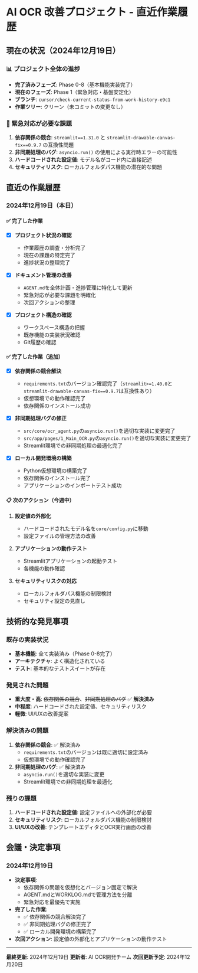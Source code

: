 # AI OCR 改善プロジェクト - 直近作業履歴

## 現在の状況（2024年12月19日）

### 📊 プロジェクト全体の進捗
- **完了済みフェーズ**: Phase 0-8（基本機能実装完了）
- **現在のフェーズ**: Phase 1（緊急対応・基盤安定化）
- **ブランチ**: `cursor/check-current-status-from-work-history-e9c1`
- **作業ツリー**: クリーン（未コミットの変更なし）

### 🚨 緊急対応が必要な課題
1. **依存関係の競合**: `streamlit==1.31.0` と `streamlit-drawable-canvas-fix==0.9.7` の互換性問題
2. **非同期処理のバグ**: `asyncio.run()` の使用による実行時エラーの可能性
3. **ハードコードされた設定値**: モデル名がコード内に直接記述
4. **セキュリティリスク**: ローカルフォルダパス機能の潜在的な問題

## 直近の作業履歴

### 2024年12月19日（本日）

#### ✅ 完了した作業
- [x] **プロジェクト状況の確認**
  - 作業履歴の調査・分析完了
  - 現在の課題の特定完了
  - 進捗状況の整理完了

- [x] **ドキュメント管理の改善**
  - `AGENT.md`を全体計画・進捗管理に特化して更新
  - 緊急対応が必要な課題を明確化
  - 次回アクションの整理

- [x] **プロジェクト構造の確認**
  - ワークスペース構造の把握
  - 既存機能の実装状況確認
  - Git履歴の確認

#### ✅ 完了した作業（追加）
- [x] **依存関係の競合解決**
  - `requirements.txt`のバージョン確認完了（`streamlit>=1.40.0`と`streamlit-drawable-canvas-fix==0.9.7`は互換性あり）
  - 仮想環境での動作確認完了
  - 依存関係のインストール成功

- [x] **非同期処理バグの修正**
  - `src/core/ocr_agent.py`の`asyncio.run()`を適切な実装に変更完了
  - `src/app/pages/1_Main_OCR.py`の`asyncio.run()`を適切な実装に変更完了
  - Streamlit環境での非同期処理の最適化完了

- [x] **ローカル開発環境の構築**
  - Python仮想環境の構築完了
  - 依存関係のインストール完了
  - アプリケーションのインポートテスト成功

#### 📋 次のアクション（今週中）
1. **設定値の外部化**
   - ハードコードされたモデル名を`core/config.py`に移動
   - 設定ファイルの管理方法の改善

2. **アプリケーションの動作テスト**
   - Streamlitアプリケーションの起動テスト
   - 各機能の動作確認

3. **セキュリティリスクの対応**
   - ローカルフォルダパス機能の制限検討
   - セキュリティ設定の見直し

## 技術的な発見事項

### 既存の実装状況
- **基本機能**: 全て実装済み（Phase 0-8完了）
- **アーキテクチャ**: よく構造化されている
- **テスト**: 基本的なテストスイートが存在

### 発見された問題
- **重大度・高**: ~~依存関係の競合~~、~~非同期処理のバグ~~ ✅ **解決済み**
- **中程度**: ハードコードされた設定値、セキュリティリスク
- **軽微**: UI/UXの改善提案

### 解決済みの問題
1. **依存関係の競合**: ✅ 解決済み
   - `requirements.txt`のバージョンは既に適切に設定済み
   - 仮想環境での動作確認完了
2. **非同期処理のバグ**: ✅ 解決済み
   - `asyncio.run()`を適切な実装に変更
   - Streamlit環境での非同期処理を最適化

### 残りの課題
1. **ハードコードされた設定値**: 設定ファイルへの外部化が必要
2. **セキュリティリスク**: ローカルフォルダパス機能の制限検討
3. **UI/UXの改善**: テンプレートエディタとOCR実行画面の改善

## 会議・決定事項

### 2024年12月19日
- **決定事項**: 
  - 依存関係の問題を仮想化とバージョン固定で解決
  - AGENT.mdとWORKLOG.mdで管理方法を分離
  - 緊急対応を最優先で実施
- **完了した作業**:
  - ✅ 依存関係の競合解決完了
  - ✅ 非同期処理バグの修正完了
  - ✅ ローカル開発環境の構築完了
- **次回アクション**: 設定値の外部化とアプリケーションの動作テスト

---

**最終更新**: 2024年12月19日
**更新者**: AI OCR開発チーム
**次回更新予定**: 2024年12月20日